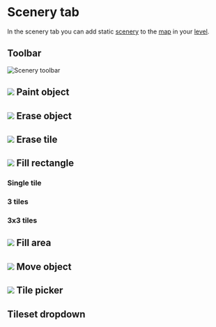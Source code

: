 # Scenery tab

In the scenery tab you can add static [scenery](concepts#scenery) to the [map](concepts#map) in your [level](concepts#level).

## Toolbar

![Scenery toolbar](/img/scenery_toolbar.png)

## ![](/img/scenery_paint_tool.png) Paint object

## ![](/img/scenery_erase_tool.png) Erase object

## ![](/img/scenery_erase_tile_tool.png) Erase tile

## ![](/img/scenery_rect_tool.png) Fill rectangle

### Single tile

### 3 tiles

### 3x3 tiles

## ![](/img/scenery_fill_tool.png) Fill area

## ![](/img/scenery_move_tool.png) Move object

## ![](/img/scenery_picker_tool.png) Tile picker

## Tileset dropdown